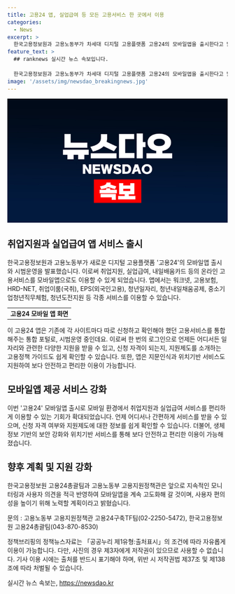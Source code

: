 ```yaml
---
title: 고용24 앱, 실업급여 등 모든 고용서비스 한 곳에서 이용
categories:
  - News
excerpt: >
  한국고용정보원과 고용노동부가 차세대 디지털 고용플랫폼 고용24의 모바일앱을 출시한다고 밝혔다. 이 앱은 취업지원, 실업급여, 내일배움카드 등의 온라인 고용서비스를 모바일앱으로 통합, 신청하고 결과를 확인할 수 있게 해주며, 생체정보 기반의 안전하고 편리한 기능을 제공한다. 사용자는 언제든 어디서든 일자리 및 관련 지원을 받을 수 있고, 지원 자격 사전진단과 각종 지원제도 소개 등을 편리하게 이용할 수 있다. 또한 위치기반 서비스로 주변 채용정보를 받을 수 있으며, 개선사항을 반영하여 지속적으로 고도화될 예정이다.
feature_text: >
  ## ranknews 실시간 뉴스 속보입니다.

  한국고용정보원과 고용노동부가 차세대 디지털 고용플랫폼 고용24의 모바일앱을 출시한다고 밝혔다. 이 앱은 취업지원, 실업급여, 내일배움카드 등의 온라인 고용서비스를 모바일앱으로 통합, 신청하고 결과를 확인할 수 있게 해주며, 생체정보 기반의 안전하고 편리한 기능을 제공한다. 사용자는 언제든 어디서든 일자리 및 관련 지원을 받을 수 있고, 지원 자격 사전진단과 각종 지원제도 소개 등을 편리하게 이용할 수 있다. 또한 위치기반 서비스로 주변 채용정보를 받을 수 있으며, 개선사항을 반영하여 지속적으로 고도화될 예정이다.
image: '/assets/img/newsdao_breakingnews.jpg'
---
```


<p><img src="/assets/img/newsdao_breakingnews.jpg" alt="ranknews 속보" /></p>

<h2 data-ke-size="size26">취업지원과 실업급여 앱 서비스 출시</h2>

<p data-ke-size="size16">한국고용정보원과 고용노동부가 새로운 디지털 고용플랫폼 '고용24'의 모바일앱 출시와 시범운영을 발표했습니다. 이로써 취업지원, 실업급여, 내일배움카드 등의 온라인 고용서비스를 모바일앱으로도 이용할 수 있게 되었습니다. 앱에서는 워크넷, 고용보험, HRD-NET, 취업이룸(국취), EPS(외국인고용), 청년일자리, 청년내일채움공제, 중소기업청년직무체험, 청년도전지원 등 각종 서비스를 이용할 수 있습니다.</p>

<table>
    <tr>
        <td style="text-align: center; height: 17px;"><b>고용24 모바일 앱 화면</b></td>
    </tr>
</table>

<p data-ke-size="size16">이 고용24 앱은 기존에 각 사이트마다 따로 신청하고 확인해야 했던 고용서비스를 통합해주는 통합 포털로, 시범운영 중인데요. 이로써 한 번의 로그인으로 언제든 어디서든 일자리와 관련한 다양한 지원을 받을 수 있고, 신청 자격이 되는지, 지원제도를 소개하는 고용정책 가이드도 쉽게 확인할 수 있습니다. 또한, 앱은 지문인식과 위치기반 서비스도 지원하여 보다 안전하고 편리한 이용이 가능합니다.</p>

<h2 data-ke-size="size26">모바일앱 제공 서비스 강화</h2>

<p data-ke-size="size16">이번 '고용24' 모바일앱 출시로 모바일 환경에서 취업지원과 실업급여 서비스를 편리하게 이용할 수 있는 기회가 확대되었습니다. 언제 어디서나 간편하게 서비스를 받을 수 있으며, 신청 자격 여부와 지원제도에 대한 정보를 쉽게 확인할 수 있습니다. 더불어, 생체정보 기반의 보안 강화와 위치기반 서비스를 통해 보다 안전하고 편리한 이용이 가능해졌습니다.</p>

<h2 data-ke-size="size26">향후 계획 및 지원 강화</h2>

<p data-ke-size="size16">한국고용정보원 고용24총괄팀과 고용노동부 고용지원정책관은 앞으로 지속적인 모니터링과 사용자 의견을 적극 반영하여 모바일앱을 계속 고도화해 갈 것이며, 사용자 편의성을 높이기 위해 노력할 계획이라고 밝혔습니다.</p>

<p data-ke-size="size16">문의 : 고용노동부 고용지원정책관 고용24구축TF팀(02-2250-5472), 한국고용정보원 고용24총괄팀(043-870-8530)</p>

<p data-ke-size="size16">정책브리핑의 정책뉴스자료는 「공공누리 제1유형:출처표시」의 조건에 따라 자유롭게 이용이 가능합니다. 다만, 사진의 경우 제3자에게 저작권이 있으므로 사용할 수 없습니다. 기사 이용 시에는 출처를 반드시 표기해야 하며, 위반 시 저작권법 제37조 및 제138조에 따라 처벌될 수 있습니다. <span style="color: #1a5490;">&nbsp;</span></p>
실시간 뉴스 속보는, <a href="https://newsdao.kr" rel="dofollow">https://newsdao.kr</a>


